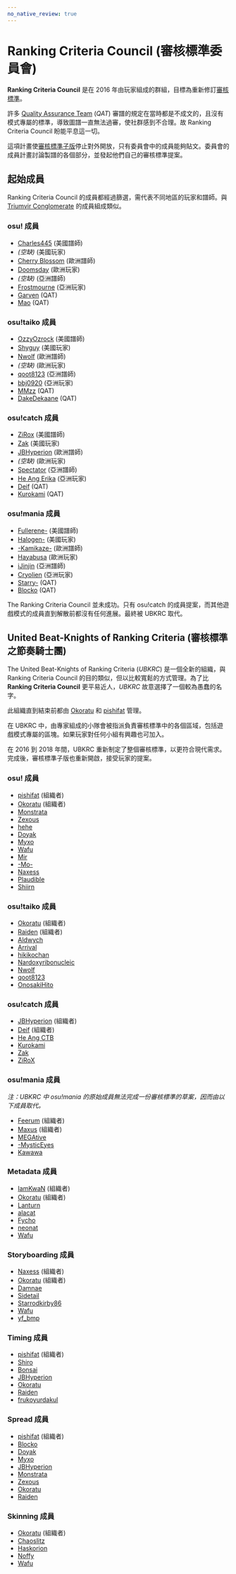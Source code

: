 ```yaml
---
no_native_review: true
---
```


# Ranking Criteria Council (審核標準委員會)

**Ranking Criteria Council** 是在 2016 年由玩家組成的群組，目標為重新修訂[審核標準](/wiki/Ranking_Criteria)。

許多 [Quality Assurance Team](/wiki/People/Quality_Assurance_Team) (*QAT*) 審譜的規定在當時都是不成文的，且沒有模式專屬的標準，導致圖譜一直無法過審，使社群感到不合理。故 Ranking Criteria Council 盼能平息這一切。

這項計畫使[審核標準子版](https://osu.ppy.sh/community/forums/87)停止對外開放，只有委員會中的成員能夠貼文。委員會的成員計畫討論製譜的各個部分，並發起他們自己的審核標準提案。

## 起始成員

Ranking Criteria Council 的成員都經過篩選，需代表不同地區的玩家和譜師。與 [Triumvir Conglomerate](/wiki/People/Beatmap_Appreciation_Team/BAT_Managers#triumvir-conglomerate) 的成員組成類似。

### osu! 成員

- [Charles445](https://osu.ppy.sh/users/85000) (美國譜師)
- *(空缺)* (美國玩家)
- [Cherry Blossom](https://osu.ppy.sh/users/1156742) (歐洲譜師)
- [Doomsday](https://osu.ppy.sh/users/18983) (歐洲玩家)
- *(空缺)* (亞洲譜師)
- [Frostmourne](https://osu.ppy.sh/users/199669) (亞洲玩家)
- [Garven](https://osu.ppy.sh/users/244216) (QAT)
- [Mao](https://osu.ppy.sh/users/2204515) (QAT)

### osu!taiko 成員

- [OzzyOzrock](https://osu.ppy.sh/users/465153) (美國譜師)
- [Shyguy](https://osu.ppy.sh/users/178038) (美國玩家)
- [Nwolf](https://osu.ppy.sh/users/1910766) (歐洲譜師)
- *(空缺)* (歐洲玩家)
- [qoot8123](https://osu.ppy.sh/users/766371) (亞洲譜師)
- [bbj0920](https://osu.ppy.sh/users/87546) (亞洲玩家)
- [MMzz](https://osu.ppy.sh/users/128993) (QAT)
- [DakeDekaane](https://osu.ppy.sh/users/1425253) (QAT)

### osu!catch 成員

- [ZiRox](https://osu.ppy.sh/users/200768) (美國譜師)
- [Zak](https://osu.ppy.sh/users/1375955) (美國玩家)
- [JBHyperion](https://osu.ppy.sh/users/4879508) (歐洲譜師)
- *(空缺)* (歐洲玩家)
- [Spectator](https://osu.ppy.sh/users/702598) (亞洲譜師)
- [He Ang Erika](https://osu.ppy.sh/users/2451381) (亞洲玩家)
- [Deif](https://osu.ppy.sh/users/318565) (QAT)
- [Kurokami](https://osu.ppy.sh/users/260933) (QAT)

### osu!mania 成員

- [Fullerene-](https://osu.ppy.sh/users/2531335) (美國譜師)
- [Halogen-](https://osu.ppy.sh/users/169992) (美國玩家)
- [-Kamikaze-](https://osu.ppy.sh/users/2124783) (歐洲譜師)
- [Hayabusa](https://osu.ppy.sh/users/3104108) (歐洲玩家)
- [iJinjin](https://osu.ppy.sh/users/2141612) (亞洲譜師)
- [Cryolien](https://osu.ppy.sh/users/1626983) (亞洲玩家)
- [Starry-](https://osu.ppy.sh/users/2166199) (QAT)
- [Blocko](https://osu.ppy.sh/users/4075092) (QAT)

The Ranking Criteria Council 並未成功。只有 osu!catch 的成員提案，而其他遊戲模式的成員直到解散前都沒有任何進展。最終被 UBKRC 取代。

## United Beat-Knights of Ranking Criteria (審核標準之節奏騎士團)

The United Beat-Knights of Ranking Criteria (*UBKRC*) 是一個全新的組織，與 Ranking Criteria Council 的目的類似，但以比較寬鬆的方式管理。為了比 **Ranking Criteria Council** 更平易近人，*UBKRC* 故意選擇了一個較為愚蠢的名字。

此組織直到結束前都由 [Okoratu](https://osu.ppy.sh/users/1623405) 和 [pishifat](https://osu.ppy.sh/users/3178418) 管理。

在 UBKRC 中，由專家組成的小隊會被指派負責審核標準中的各個區域，包括遊戲模式專屬的區塊。如果玩家對任何小組有興趣也可加入。

在 2016 到 2018 年間，UBKRC 重新制定了整個審核標準，以更符合現代需求。完成後，審核標準子版也重新開啟，接受玩家的提案。

### osu! 成員

- [pishifat](https://osu.ppy.sh/users/3178418) (組織者)
- [Okoratu](https://osu.ppy.sh/users/1623405) (組織者)
- [Monstrata](https://osu.ppy.sh/users/2706438)
- [Zexous](https://osu.ppy.sh/users/1715876)
- [hehe](https://osu.ppy.sh/users/2123087)
- [Doyak](https://osu.ppy.sh/users/2046893)
- [Myxo](https://osu.ppy.sh/users/2202645)
- [Wafu](https://osu.ppy.sh/users/888955)
- [Mir](https://osu.ppy.sh/users/8688812)
- [-Mo-](https://osu.ppy.sh/users/2202163)
- [Naxess](https://osu.ppy.sh/users/8129817)
- [Plaudible](https://osu.ppy.sh/users/7149815)
- [Shiirn](https://osu.ppy.sh/users/465126)

### osu!taiko 成員

- [Okoratu](https://osu.ppy.sh/users/1623405) (組織者)
- [Raiden](https://osu.ppy.sh/users/2239480) (組織者)
- [Aldwych](https://osu.ppy.sh/users/1416484)
- [Arrival](https://osu.ppy.sh/users/1694000)
- [hikikochan](https://osu.ppy.sh/users/6512678)
- [Nardoxyribonucleic](https://osu.ppy.sh/users/876419)
- [Nwolf](https://osu.ppy.sh/users/1910766)
- [qoot8123](https://osu.ppy.sh/users/766371)
- [OnosakiHito](https://osu.ppy.sh/users/290128)

### osu!catch 成員

- [JBHyperion](https://osu.ppy.sh/users/4879508) (組織者)
- [Deif](https://osu.ppy.sh/users/318565) (組織者)
- [He Ang CTB](https://osu.ppy.sh/users/2451381)
- [Kurokami](https://osu.ppy.sh/users/260933)
- [Zak](https://osu.ppy.sh/users/1375955)
- [ZiRoX](https://osu.ppy.sh/users/200768)

### osu!mania 成員

*注：UBKRC 中 osu!mania 的原始成員無法完成一份審核標準的草案，因而由以下成員取代。*

- [Feerum](https://osu.ppy.sh/users/4815717) (組織者)
- [Maxus](https://osu.ppy.sh/users/4335785) (組織者)
- [MEGAtive](https://osu.ppy.sh/users/3094101)
- [-MysticEyes](https://osu.ppy.sh/users/6253266)
- [Kawawa](https://osu.ppy.sh/users/4647754)

### Metadata 成員

- [IamKwaN](https://osu.ppy.sh/users/1856463) (組織者)
- [Okoratu](https://osu.ppy.sh/users/1623405) (組織者)
- [Lanturn](https://osu.ppy.sh/users/1446665)
- [alacat](https://osu.ppy.sh/users/869782)
- [Fycho](https://osu.ppy.sh/users/1876867)
- [neonat](https://osu.ppy.sh/users/1561995)
- [Wafu](https://osu.ppy.sh/users/888955)

### Storyboarding 成員

- [Naxess](https://osu.ppy.sh/users/8129817) (組織者)
- [Okoratu](https://osu.ppy.sh/users/1623405) (組織者)
- [Damnae](https://osu.ppy.sh/users/989377)
- [Sidetail](https://osu.ppy.sh/users/2036217)
- [Starrodkirby86](https://osu.ppy.sh/users/410)
- [Wafu](https://osu.ppy.sh/users/888955)
- [yf_bmp](https://osu.ppy.sh/users/1243669)

### Timing 成員

- [pishifat](https://osu.ppy.sh/users/3178418) (組織者)
- [Shiro](https://osu.ppy.sh/users/113005)
- [Bonsai](https://osu.ppy.sh/users/987334)
- [JBHyperion](https://osu.ppy.sh/users/4879508)
- [Okoratu](https://osu.ppy.sh/users/1623405)
- [Raiden](https://osu.ppy.sh/users/2239480)
- [frukoyurdakul](https://osu.ppy.sh/users/7612550)

### Spread 成員

- [pishifat](https://osu.ppy.sh/users/3178418) (組織者)
- [Blocko](https://osu.ppy.sh/users/4075092)
- [Doyak](https://osu.ppy.sh/users/2046893)
- [Myxo](https://osu.ppy.sh/users/2202645)
- [JBHyperion](https://osu.ppy.sh/users/4879508)
- [Monstrata](https://osu.ppy.sh/users/2706438)
- [Zexous](https://osu.ppy.sh/users/1715876)
- [Okoratu](https://osu.ppy.sh/users/1623405)
- [Raiden](https://osu.ppy.sh/users/2239480)

### Skinning 成員

- [Okoratu](https://osu.ppy.sh/users/1623405) (組織者)
- [Chaoslitz](https://osu.ppy.sh/users/3621552)
- [Haskorion](https://osu.ppy.sh/users/3252321)
- [Noffy](https://osu.ppy.sh/users/1541323)
- [Wafu](https://osu.ppy.sh/users/888955)
